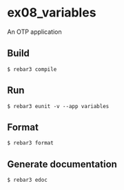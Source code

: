ex08_variables
=====

An OTP application

Build
-----
	$ rebar3 compile

Run
-----
	$ rebar3 eunit -v --app variables
	
Format
-----
	$ rebar3 format

Generate documentation
-----
	$ rebar3 edoc